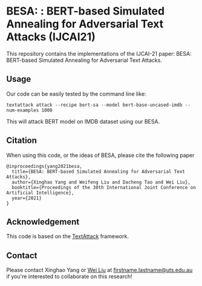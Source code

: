 # BESA: : BERT-based Simulated Annealing for Adversarial Text Attacks (IJCAI21)

This repository contains the implementations of the IJCAI-21 paper: BESA: BERT-based Simulated Annealing for Adversarial Text Attacks.

## Usage

Our code can be easily tested by the command line like: 
<pre><code>textattack attack --recipe bert-sa --model bert-base-uncased-imdb --num-examples 1000
</code></pre>
This will attack BERT model on IMDB dataset using our BESA.

## Citation

When using this code, or the ideas of BESA, please cite the following paper
<pre><code>@inproceedings{yang2021besa,
  title={BESA: BERT-based Simulated Annealing for Adversarial Text Attacks},
  author={Xinghao Yang and Weifeng Liu and Dacheng Tao and Wei Liu},
  booktitle={Proceedings of the 30th International Joint Conference on Artificial Intelligence},
  year={2021}
}
</code></pre>

## Acknowledgement

This code is based on the [TextAttack](https://github.com/QData/TextAttack) framework.


## Contact

Please contact Xinghao Yang or [Wei Liu](https://wei-research.github.io/) at firstname.lastname@uts.edu.au if you're interested to collaborate on this research!
